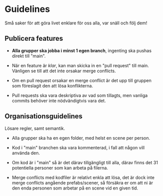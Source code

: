 # Guidelines

Små saker för att göra livet enklare för oss alla, var snäll och följ dem!

## Publicera features

- **Alla grupper ska jobba i minst 1 egen branch**, ingenting ska pushas direkt till "main".

- När en feature är *klar*, kan man skicka in en "pull request" till main. Vänligen se till att det inte orsakar merge conflicts.

- Om en pull request orsakar en merge conflict är det upp till gruppen som föreslagit den att lösa konflikterna. 

- Pull requests ska vara deskriptiva av vad som tillagts, men vanliga commits behöver inte nödvändigtvis vara det.

## Organisationsguidelines

Lösare regler, samt semantik.

- Alla grupper ska ha en egen folder, med helst en scene per person.

- Kod i "main" branchen ska vara kommenterad, i fall att någon vill använda den.

- Om kod är i "main" så är det därav tillgängligt till alla, därav finns det 31 potentiella personer som kan arbeta på filerna.

- Merge conflicts med kodfiler är relativt enkla att lösa, det är dock inte merge conflicts angående prefabs/scener, så försäkra er om att ni är den enda personen som arbetar på en scene vid en given tid.

